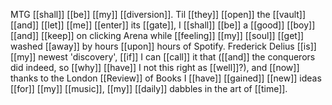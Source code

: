 MTG [[shall]] [[be]] [[my]] [[diversion]]. Til [[they]] [[open]] the [[vault]] [[and]] [[let]] [[me]] [[enter]] its [[gate]], I [[shall]] [[be]] a [[good]] [[boy]] [[and]] [[keep]] on clicking Arena while [[feeling]] [[my]] [[soul]] [[get]] washed [[away]] by hours [[upon]] hours of Spotify. Frederick Delius [[is]] [[my]] newest 'discovery', [[if]] I can [[call]] it that ([[and]] the conquerors did indeed, so [[why]] [[have]] I not this right as [[well]]?), and [[now]] thanks to the London [[Review]] of Books I [[have]] [[gained]] [[new]] ideas [[for]] [[my]] [[music]], [[my]] [[daily]] dabbles in the art of [[time]].